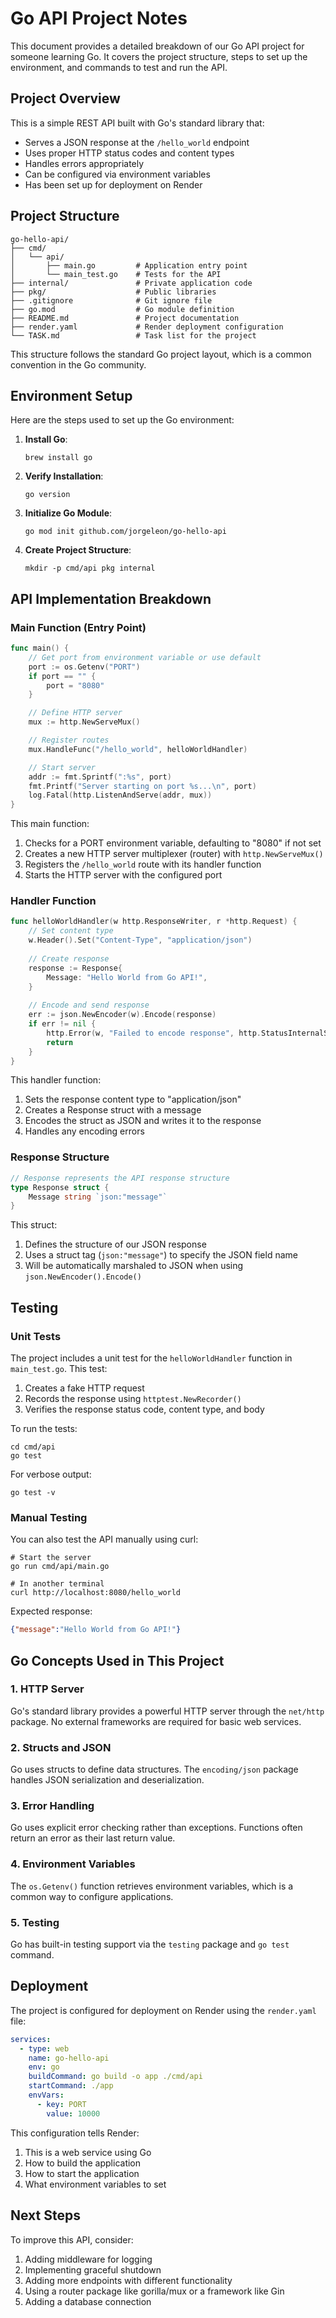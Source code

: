 # Go API Project Notes

This document provides a detailed breakdown of our Go API project for someone learning Go. It covers the project structure, steps to set up the environment, and commands to test and run the API.

## Project Overview

This is a simple REST API built with Go's standard library that:
- Serves a JSON response at the `/hello_world` endpoint
- Uses proper HTTP status codes and content types
- Handles errors appropriately
- Can be configured via environment variables
- Has been set up for deployment on Render

## Project Structure

```
go-hello-api/
├── cmd/
│   └── api/
│       ├── main.go         # Application entry point
│       └── main_test.go    # Tests for the API
├── internal/               # Private application code
├── pkg/                    # Public libraries
├── .gitignore              # Git ignore file
├── go.mod                  # Go module definition
├── README.md               # Project documentation
├── render.yaml             # Render deployment configuration
└── TASK.md                 # Task list for the project
```

This structure follows the standard Go project layout, which is a common convention in the Go community.

## Environment Setup

Here are the steps used to set up the Go environment:

1. **Install Go**:
   ```
   brew install go
   ```

2. **Verify Installation**:
   ```
   go version
   ```

3. **Initialize Go Module**:
   ```
   go mod init github.com/jorgeleon/go-hello-api
   ```

4. **Create Project Structure**:
   ```
   mkdir -p cmd/api pkg internal
   ```

## API Implementation Breakdown

### Main Function (Entry Point)

```go
func main() {
    // Get port from environment variable or use default
    port := os.Getenv("PORT")
    if port == "" {
        port = "8080"
    }

    // Define HTTP server
    mux := http.NewServeMux()

    // Register routes
    mux.HandleFunc("/hello_world", helloWorldHandler)

    // Start server
    addr := fmt.Sprintf(":%s", port)
    fmt.Printf("Server starting on port %s...\n", port)
    log.Fatal(http.ListenAndServe(addr, mux))
}
```

This main function:
1. Checks for a PORT environment variable, defaulting to "8080" if not set
2. Creates a new HTTP server multiplexer (router) with `http.NewServeMux()`
3. Registers the `/hello_world` route with its handler function
4. Starts the HTTP server with the configured port

### Handler Function

```go
func helloWorldHandler(w http.ResponseWriter, r *http.Request) {
    // Set content type
    w.Header().Set("Content-Type", "application/json")
    
    // Create response
    response := Response{
        Message: "Hello World from Go API!",
    }
    
    // Encode and send response
    err := json.NewEncoder(w).Encode(response)
    if err != nil {
        http.Error(w, "Failed to encode response", http.StatusInternalServerError)
        return
    }
}
```

This handler function:
1. Sets the response content type to "application/json"
2. Creates a Response struct with a message
3. Encodes the struct as JSON and writes it to the response
4. Handles any encoding errors

### Response Structure

```go
// Response represents the API response structure
type Response struct {
    Message string `json:"message"`
}
```

This struct:
1. Defines the structure of our JSON response
2. Uses a struct tag (`json:"message"`) to specify the JSON field name
3. Will be automatically marshaled to JSON when using `json.NewEncoder().Encode()`

## Testing

### Unit Tests

The project includes a unit test for the `helloWorldHandler` function in `main_test.go`. This test:
1. Creates a fake HTTP request
2. Records the response using `httptest.NewRecorder()`
3. Verifies the response status code, content type, and body

To run the tests:
```
cd cmd/api
go test
```

For verbose output:
```
go test -v
```

### Manual Testing

You can also test the API manually using curl:

```
# Start the server
go run cmd/api/main.go

# In another terminal
curl http://localhost:8080/hello_world
```

Expected response:
```json
{"message":"Hello World from Go API!"}
```

## Go Concepts Used in This Project

### 1. HTTP Server
Go's standard library provides a powerful HTTP server through the `net/http` package. No external frameworks are required for basic web services.

### 2. Structs and JSON
Go uses structs to define data structures. The `encoding/json` package handles JSON serialization and deserialization.

### 3. Error Handling
Go uses explicit error checking rather than exceptions. Functions often return an error as their last return value.

### 4. Environment Variables
The `os.Getenv()` function retrieves environment variables, which is a common way to configure applications.

### 5. Testing
Go has built-in testing support via the `testing` package and `go test` command.

## Deployment

The project is configured for deployment on Render using the `render.yaml` file:

```yaml
services:
  - type: web
    name: go-hello-api
    env: go
    buildCommand: go build -o app ./cmd/api
    startCommand: ./app
    envVars:
      - key: PORT
        value: 10000
```

This configuration tells Render:
1. This is a web service using Go
2. How to build the application
3. How to start the application
4. What environment variables to set

## Next Steps

To improve this API, consider:
1. Adding middleware for logging
2. Implementing graceful shutdown
3. Adding more endpoints with different functionality
4. Using a router package like gorilla/mux or a framework like Gin
5. Adding a database connection
